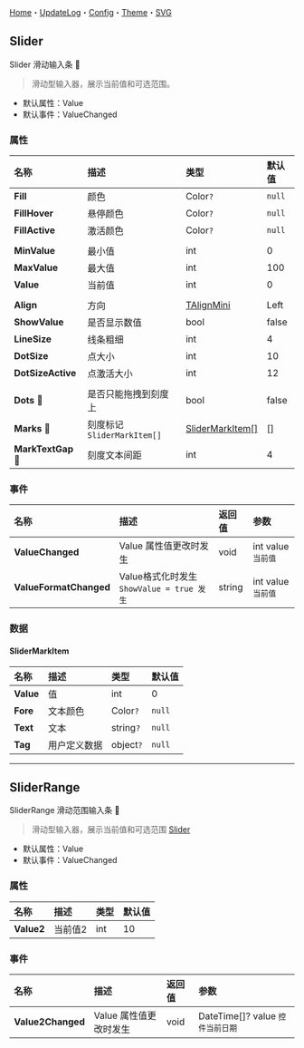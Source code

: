﻿[Home](../Home.md)・[UpdateLog](../UpdateLog.md)・[Config](../Config.md)・[Theme](../Theme.md)・[SVG](../SVG.md)

## Slider

Slider 滑动输入条 👚

> 滑动型输入器，展示当前值和可选范围。

- 默认属性：Value
- 默认事件：ValueChanged

### 属性

名称 | 描述 | 类型 | 默认值 |
:--|:--|:--|:--|
**Fill** | 颜色 | Color`?` | `null` |
**FillHover** | 悬停颜色 | Color`?` | `null` |
**FillActive** | 激活颜色 | Color`?` | `null` |
||||
**MinValue** | 最小值 | int | 0 |
**MaxValue** | 最大值 | int | 100 |
**Value** | 当前值 | int | 0 |
||||
**Align** | 方向 | [TAlignMini](Enum.md#talignmini) | Left |
**ShowValue** | 是否显示数值 | bool | false |
**LineSize** | 线条粗细 | int | 4 |
**DotSize** | 点大小 | int | 10 |
**DotSizeActive** | 点激活大小 | int | 12 |
||||
**Dots** 🔴 | 是否只能拖拽到刻度上 | bool | false |
**Marks** 🔴 | 刻度标记 `SliderMarkItem[]` | [SliderMarkItem[]](#slidermarkitem) | [] |
**MarkTextGap** 🔴 | 刻度文本间距 | int | 4 |

### 事件

名称 | 描述 | 返回值 | 参数 |
:--|:--|:--|:--|
**ValueChanged** | Value 属性值更改时发生 | void | int value `当前值` |
**ValueFormatChanged** | Value格式化时发生 `ShowValue = true 发生` | string | int value `当前值` |


### 数据

#### SliderMarkItem

名称 | 描述 | 类型 | 默认值 |
:--|:--|:--|:--|
**Value** | 值 | int | 0 |
**Fore** | 文本颜色 | Color`?` | `null` |
**Text** | 文本 | string`?` | `null` |
**Tag** | 用户定义数据 | object`?` | `null` |


***


## SliderRange

SliderRange 滑动范围输入条 👚

> 滑动型输入器，展示当前值和可选范围 [Slider](Slider)

- 默认属性：Value
- 默认事件：ValueChanged

### 属性

名称 | 描述 | 类型 | 默认值 |
:--|:--|:--|:--|
**Value2** | 当前值2 | int | 10 |

### 事件

名称 | 描述 | 返回值 | 参数 |
:--|:--|:--|:--|
**Value2Changed** | Value 属性值更改时发生 | void | DateTime[]? value `控件当前日期` |